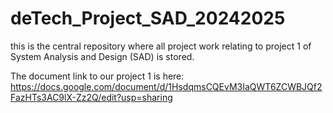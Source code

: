 # deTech_Project_SAD_20242025
this is the central repository where all project work relating to project 1 of System Analysis and Design (SAD) is stored.

The document link to our project 1 is here: https://docs.google.com/document/d/1HsdqmsCQEvM3IaQWT6ZCWBJQf2FazHTs3AC9lX-Zz2Q/edit?usp=sharing
